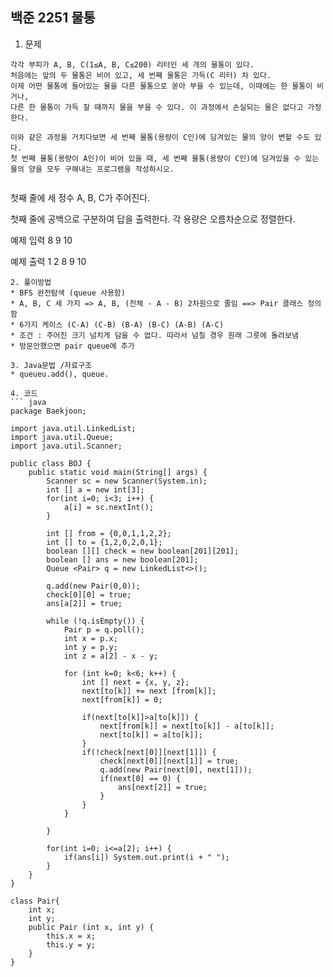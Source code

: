 ## 백준 2251 물통

1. 문제
```
각각 부피가 A, B, C(1≤A, B, C≤200) 리터인 세 개의 물통이 있다.
처음에는 앞의 두 물통은 비어 있고, 세 번째 물통은 가득(C 리터) 차 있다. 
이제 어떤 물통에 들어있는 물을 다른 물통으로 쏟아 부을 수 있는데, 이때에는 한 물통이 비거나, 
다른 한 물통이 가득 찰 때까지 물을 부을 수 있다. 이 과정에서 손실되는 물은 없다고 가정한다.

이와 같은 과정을 거치다보면 세 번째 물통(용량이 C인)에 담겨있는 물의 양이 변할 수도 있다. 
첫 번째 물통(용량이 A인)이 비어 있을 때, 세 번째 물통(용량이 C인)에 담겨있을 수 있는 물의 양을 모두 구해내는 프로그램을 작성하시오.
```

```
```
첫째 줄에 세 정수 A, B, C가 주어진다.

첫째 줄에 공백으로 구분하여 답을 출력한다. 각 용량은 오름차순으로 정렬한다.

예제 입력
8 9 10

예제 출력
1 2 8 9 10
```
2. 풀이방법
* BFS 완전탐색 (queue 사용함) 
* A, B, C 세 가지 => A, B, (전체 - A - B) 2차원으로 줄임 ==> Pair 클래스 정의함
* 6가지 케이스 (C-A) (C-B) (B-A) (B-C) (A-B) (A-C) 
* 조건 : 주어진 크기 넘치게 담을 수 없다. 따라서 넘칠 경우 원래 그릇에 돌려보냄
* 방문안했으면 pair queue에 추가 

3. Java문법 /자료구조
* queueu.add(), queue.

4. 코드
``` java
package Baekjoon;

import java.util.LinkedList;
import java.util.Queue;
import java.util.Scanner;

public class BOJ {
	public static void main(String[] args) {
		Scanner sc = new Scanner(System.in);
		int [] a = new int[3]; 
		for(int i=0; i<3; i++) {
			a[i] = sc.nextInt();
		}
		
		int [] from = {0,0,1,1,2,2}; 
		int [] to = {1,2,0,2,0,1};
		boolean [][] check = new boolean[201][201];
		boolean [] ans = new boolean[201];
		Queue <Pair> q = new LinkedList<>();
		
		q.add(new Pair(0,0));
		check[0][0] = true; 
		ans[a[2]] = true;
		
		while (!q.isEmpty()) {
			Pair p = q.poll();
			int x = p.x; 
			int y = p.y;
			int z = a[2] - x - y;
			
			for (int k=0; k<6; k++) {
				int [] next = {x, y, z}; 
				next[to[k]] += next [from[k]];
				next[from[k]] = 0;
				
				if(next[to[k]]>a[to[k]]) {
					next[from[k]] = next[to[k]] - a[to[k]];
					next[to[k]] = a[to[k]];
				}
				if(!check[next[0]][next[1]]) {
					check[next[0]][next[1]] = true;
					q.add(new Pair(next[0], next[1]));
					if(next[0] == 0) {
						ans[next[2]] = true;
					}
				}
			}
			
		}
		
		for(int i=0; i<=a[2]; i++) {
			if(ans[i]) System.out.print(i + " ");
		}
	}
}

class Pair{
	int x; 
	int y; 
	public Pair (int x, int y) {
		this.x = x; 
		this.y = y;
	}
}
```
